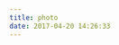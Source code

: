 ```yaml
---
title: photo
date: 2017-04-20 14:26:33
---
```


<link type="text/css" href="/fancybox/jquery.fancybox.css" rel="stylesheet">
    <div class="instagram">
    	<section class="archives album">
    		<ul class="img-box-ul"></ul>
    	</section>
    </div>
    
<script src="/js/photo.js"></script>